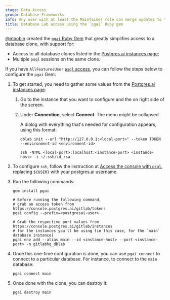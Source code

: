 ```yaml
---
stage: Data Access
group: Database Frameworks
info: Any user with at least the Maintainer role can merge updates to this content. For details, see https://docs.gitlab.com/development/development_processes/#development-guidelines-review.
title: Database Lab access using the `pgai` Ruby gem
---
```


[@mbobin](https://gitlab.com/mbobin) created the [`pgai` Ruby Gem](https://gitlab.com/mbobin/pgai/#pgai) that
greatly simplifies access to a database clone, with support for:

- Access to all database clones listed in the [Postgres.ai instances page](https://console.postgres.ai/gitlab/instances);
- Multiple `psql` sessions on the same clone.

If you have `AllFeaturesUser` [`psql` access](database_lab.md#access-database-lab-engine),
you can follow the steps below to configure the `pgai` Gem:

1. To get started, you need to gather some values from the [Postgres.ai instances page](https://console.postgres.ai/gitlab/instances):

   1. Go to the instance that you want to configure and the on right side of the screen.
   1. Under **Connection**, select **Connect**. The menu might be collapsed.

      A dialog with everything that's needed for configuration appears, using this format:

      ```shell
      dblab init --url "http://127.0.0.1:<local-port>" --token TOKEN --environment-id <environment-id>
      ```

      ```shell
      ssh -NTML <local-port>:localhost:<instance-port> <instance-host> -i ~/.ssh/id_rsa
      ```

1. To configure `ssh`, follow the instruction at [Access the console with `psql`](database_lab.md#access-the-console-with-psql), replacing `${USER}` with your postgres.ai username.

1. Run the following commands:

   ```shell
   gem install pgai

   # Before running the following command,
   # grab an access token from https://console.postgres.ai/gitlab/tokens
   pgai config --prefix=<postgresai-user>

   # Grab the respective port values from https://console.postgres.ai/gitlab/instances
   # for the instances you'll be using (in this case, for the `main` database instance)
   pgai env add --alias main --id <instance-host> --port <instance-port> -n gitlabhq_dblab
   ```

1. Once this one-time configuration is done, you can use `pgai connect` to connect to a particular database. For
   instance, to connect to the `main` database:

   ```shell
   pgai connect main
   ```

1. Once done with the clone, you can destroy it:

   ```shell
   pgai destroy main
   ```
